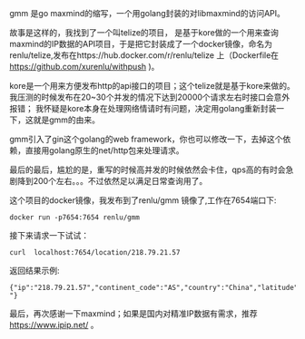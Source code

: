 gmm 是go maxmind的缩写，一个用golang封装的对libmaxmind的访问API。

故事是这样的，我找到了一个叫telize的项目， 是基于kore做的一个用来查询maxmind的IP数据的API项目，于是把它封装成了一个docker镜像，命名为 renlu/telize,发布在https://hub.docker.com/r/renlu/telize 上（Dockerfile在 https://github.com/xurenlu/withpush )。

kore是一个用来方便发布http的api接口的项目；这个telize就是基于kore来做的。我压测的时候发布在20~30个并发的情况下达到20000个请求左右时接口会意外报错；
我怀疑是kore本身在处理网络情请时有问题，决定用golang重新封装一下，这就是gmm的由来。

gmm引入了gin这个golang的web framework，你也可以修改一下，去掉这个依赖，直接用golang原生的net/http包来处理请求。

最后的最后，尴尬的是，重写的时候高并发的时候依然会卡住，qps高的有时会急剧降到200个左右。。。不过依然足以满足日常查询用了。

这个项目的docker镜像，我发布到了renlu/gmm 镜像了,工作在7654端口下:
```
docker run -p7654:7654 renlu/gmm 
```
接下来请求一下试试：
```
curl  localhost:7654/location/218.79.21.57
```
返回结果示例:
```
{"ip":"218.79.21.57","continent_code":"AS","country":"China","latitude":31.0442,"longitude":121.4054,"country_code":"CN","country_code3":"CHN","string":"","asn":4812,"organization":"-"}
```
最后，再次感谢一下maxmind；如果是国内对精准IP数据有需求，推荐 https://www.ipip.net/ 。